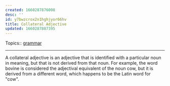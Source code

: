 ```yaml
---
created: 1660287876008
desc: ''
id: y7bwzcrox2n1hghjyor66hv
title: Collateral Adjective
updated: 1660287887395
---
```

   
Topics::  [grammar](../topics/grammar.md)   
   
   
---   
   
A collateral adjective is an adjective that is identified with a particular noun in meaning, but that is not derived from that noun. For example, the word bovine is considered the adjectival equivalent of the noun cow, but it is derived from a different word, which happens to be the Latin word for "cow".